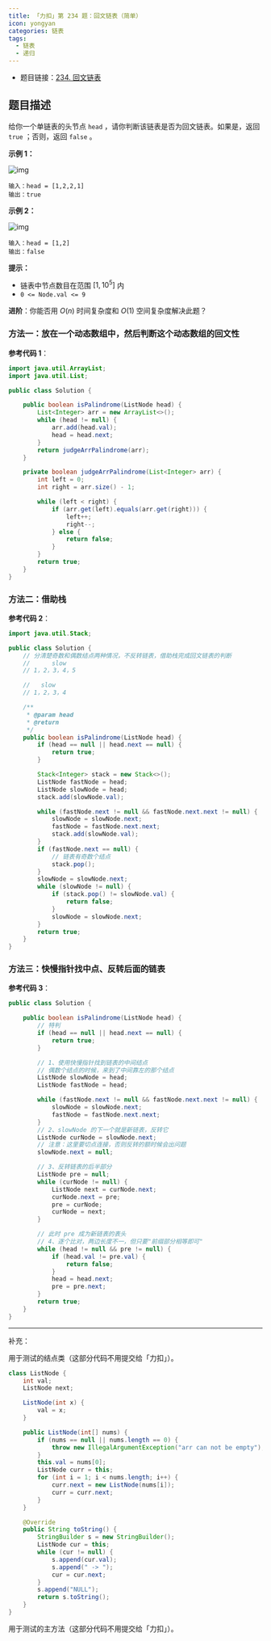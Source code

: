 ```yaml
---
title: 「力扣」第 234 题：回文链表（简单）
icon: yongyan
categories: 链表
tags:
  - 链表
  - 递归
---
```


+ 题目链接：[234. 回文链表](https://leetcode-cn.com/problems/palindrome-linked-list/)

## 题目描述

给你一个单链表的头节点 `head` ，请你判断该链表是否为回文链表。如果是，返回 `true` ；否则，返回 `false` 。

**示例 1：**

![img](https://assets.leetcode.com/uploads/2021/03/03/pal1linked-list.jpg)

```
输入：head = [1,2,2,1]
输出：true
```

**示例 2：**

![img](https://assets.leetcode.com/uploads/2021/03/03/pal2linked-list.jpg)

```
输入：head = [1,2]
输出：false
```

 

**提示：**

- 链表中节点数目在范围 $[1, 10^5]$ 内
- `0 <= Node.val <= 9`

**进阶**：你能否用 $O(n)$ 时间复杂度和 $O(1)$ 空间复杂度解决此题？

### 方法一：放在一个动态数组中，然后判断这个动态数组的回文性

**参考代码 1**：

```java
import java.util.ArrayList;
import java.util.List;

public class Solution {

    public boolean isPalindrome(ListNode head) {
        List<Integer> arr = new ArrayList<>();
        while (head != null) {
            arr.add(head.val);
            head = head.next;
        }
        return judgeArrPalindrome(arr);
    }

    private boolean judgeArrPalindrome(List<Integer> arr) {
        int left = 0;
        int right = arr.size() - 1;

        while (left < right) {
            if (arr.get(left).equals(arr.get(right))) {
                left++;
                right--;
            } else {
                return false;
            }
        }
        return true;
    }
}
```

### 方法二：借助栈

**参考代码 2**：

```java
import java.util.Stack;

public class Solution {
    // 分清楚奇数和偶数结点两种情况，不反转链表，借助栈完成回文链表的判断
    //      slow
    // 1，2，3，4，5

    //   slow
    // 1，2，3，4

    /**
     * @param head
     * @return
     */
    public boolean isPalindrome(ListNode head) {
        if (head == null || head.next == null) {
            return true;
        }

        Stack<Integer> stack = new Stack<>();
        ListNode fastNode = head;
        ListNode slowNode = head;
        stack.add(slowNode.val);

        while (fastNode.next != null && fastNode.next.next != null) {
            slowNode = slowNode.next;
            fastNode = fastNode.next.next;
            stack.add(slowNode.val);
        }
        if (fastNode.next == null) {
            // 链表有奇数个结点
            stack.pop();
        }
        slowNode = slowNode.next;
        while (slowNode != null) {
            if (stack.pop() != slowNode.val) {
                return false;
            }
            slowNode = slowNode.next;
        }
        return true;
    }
}
```

### 方法三：快慢指针找中点、反转后面的链表

**参考代码 3**：

```java
public class Solution {

    public boolean isPalindrome(ListNode head) {
        // 特判
        if (head == null || head.next == null) {
            return true;
        }

        // 1、使用快慢指针找到链表的中间结点
        // 偶数个结点的时候，来到了中间靠左的那个结点
        ListNode slowNode = head;
        ListNode fastNode = head;

        while (fastNode.next != null && fastNode.next.next != null) {
            slowNode = slowNode.next;
            fastNode = fastNode.next.next;
        }
        // 2、slowNode 的下一个就是新链表，反转它
        ListNode curNode = slowNode.next;
        // 注意：这里要切点连接，否则反转的额时候会出问题
        slowNode.next = null;

        // 3、反转链表的后半部分
        ListNode pre = null;
        while (curNode != null) {
            ListNode next = curNode.next;
            curNode.next = pre;
            pre = curNode;
            curNode = next;
        }

        // 此时 pre 成为新链表的表头
        // 4、逐个比对，两边长度不一，但只要"前缀部分相等即可"
        while (head != null && pre != null) {
            if (head.val != pre.val) {
                return false;
            }
            head = head.next;
            pre = pre.next;
        }
        return true;
    }
}
```

---

补充：

用于测试的结点类（这部分代码不用提交给「力扣」）。

```java
class ListNode {
    int val;
    ListNode next;

    ListNode(int x) {
        val = x;
    }

    public ListNode(int[] nums) {
        if (nums == null || nums.length == 0) {
            throw new IllegalArgumentException("arr can not be empty");
        }
        this.val = nums[0];
        ListNode curr = this;
        for (int i = 1; i < nums.length; i++) {
            curr.next = new ListNode(nums[i]);
            curr = curr.next;
        }
    }

    @Override
    public String toString() {
        StringBuilder s = new StringBuilder();
        ListNode cur = this;
        while (cur != null) {
            s.append(cur.val);
            s.append(" -> ");
            cur = cur.next;
        }
        s.append("NULL");
        return s.toString();
    }
}
```


用于测试的主方法（这部分代码不用提交给「力扣」）。

```java
```

